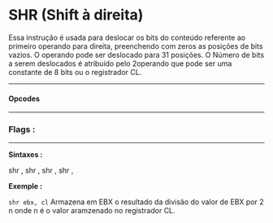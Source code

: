 # SHR (Shift à direita)

Essa instrução é usada para deslocar os bits do conteúdo referente ao primeiro operando para direita, 
preenchendo com zeros as posições de bits vazios. O operando pode ser deslocado para 31 posições. O Número de bits a serem deslocados é atribuído pelo 2operando que pode ser uma constante de 8 bits ou o registrador CL.


---


#### Opcodes




---

### Flags :



---


**Sintaxes :**

shr <reg>, <con8> 
shr <mem>, <con8> 
shr <reg>, <cl>
shr <mem>, <cl>

**Exemple :**

``shr ebx, cl``
Armazena em EBX o resultado da divisão do valor de EBX por 2 n onde n é o valor aramzenado no registrador CL.